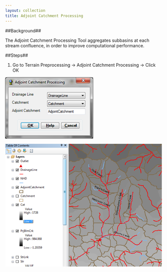 ```yaml
---
layout: collection
title: Adjoint Catchment Processing
---
```


##Background##

The Adjoint Catchment Processing Tool aggregates subbasins at each stream confluence, in order to improve computational performance. 


##Steps##

1. Go to Terrain Preprocessing &#8594; Adjoint Catchment Processing &#8594; Click OK

<a href="/pictures/AdjointCat1.png"><img src="/pictures/AdjointCat1.png"></a>

<a href="/pictures/AdjointCat3.png"><img src="/pictures/AdjointCat3.png"></a>
